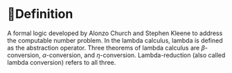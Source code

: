 # 📝Definition
A formal logic developed by Alonzo Church and Stephen Kleene to address the computable number problem. In the lambda calculus, lambda is defined as the abstraction operator. Three theorems of lambda calculus are $\beta$-conversion, $\alpha$-conversion, and $\eta$-conversion. Lambda-reduction (also called lambda conversion) refers to all three.